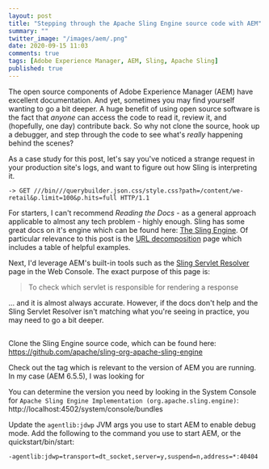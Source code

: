 ```yaml
---
layout: post
title: "Stepping through the Apache Sling Engine source code with AEM"
summary: ""
twitter_image: "/images/aem/.png"
date: 2020-09-15 11:03
comments: true
tags: [Adobe Experience Manager, AEM, Sling, Apache Sling]
published: true
---
```

The open source components of Adobe Experience Manager (AEM) have excellent documentation. And yet, sometimes you may find yourself wanting to go a bit deeper. A huge benefit of using open source software is the fact that _anyone_ can access the code to read it, review it, and (hopefully, one day) contribute back. So why not clone the source, hook up a debugger, and step through the code to see what's _really_ happening behind the scenes?

As a case study for this post, let's say you've noticed a strange request in your production site's logs, and want to figure out how Sling is interpreting it.

```
-> GET ///bin///querybuilder.json.css/style.css?path=/content/we-retail&p.limit=100&p.hits=full HTTP/1.1
```

For starters, I can't recommend _Reading the Docs_ - as a general approach applicable to almost any tech problem - highly enough. Sling has some great docs on it's engine which can be found here: [The Sling Engine](https://sling.apache.org/documentation/the-sling-engine.html). Of particular relevance to this post is the [URL decomposition](https://sling.apache.org/documentation/the-sling-engine/url-decomposition.html) page which includes a table of helpful examples.

Next, I'd leverage AEM's built-in tools such as the [Sling Servlet Resolver](http://localhost:4503/system/console/servletresolver) page in the Web Console. The exact purpose of this page is:

> To check which servlet is responsible for rendering a response

... and it is almost always accurate. However, if the docs don't help and the Sling Servlet Resolver isn't matching what you're seeing in practice, you may need to go a bit deeper.

## 

Clone the Sling Engine source code, which can be found here: https://github.com/apache/sling-org-apache-sling-engine

Check out the tag which is relevant to the version of AEM you are running. In my case (AEM 6.5.5), I was looking for 

You can determine the version you need by looking in the System Console for `Apache Sling Engine Implementation (org.apache.sling.engine)`: http://localhost:4502/system/console/bundles

Update the `agentlib:jdwp` JVM args you use to start AEM to enable debug mode. Add the following to the command you use to start AEM, or the quickstart/bin/start:

```
-agentlib:jdwp=transport=dt_socket,server=y,suspend=n,address=*:40404
```

